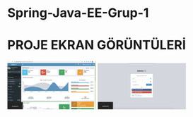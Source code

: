 # Spring-Java-EE-Grup-1
# PROJE EKRAN GÖRÜNTÜLERİ
<p>
  
<a href="https://github.com/hakanozer/Spring-Java-EE-Grup-1/blob/master/img/1.png?target=_blank" target="_blank">
<img src="https://github.com/hakanozer/Spring-Java-EE-Grup-1/blob/master/img/1.png" width="200" style="max-width:100%;"></a>


<a href="https://github.com/hakanozer/Spring-Java-EE-Grup-1/blob/master/img/2.png?target=_blank" target="_blank">
<img src="https://github.com/hakanozer/Spring-Java-EE-Grup-1/blob/master/img/2.png" width="200" style="max-width:100%;"></a>


</p>

